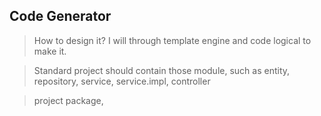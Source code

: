 ## Code Generator
> How to design it? I will through template engine and code logical to make it.

> Standard project should contain those module, such as entity, repository, service, service.impl, controller

> project package, 
